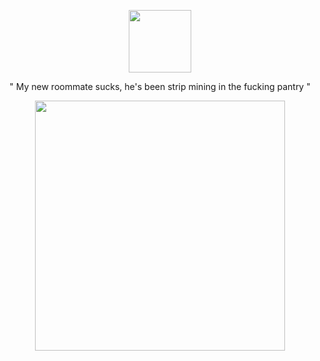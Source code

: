 <p align="center">
      <img height=100 src="https://github.com/user-attachments/assets/5ce2b122-6a38-49fe-8198-5ec01a907ed2">
    </p>
    
<p align="center">
   " My new roommate sucks, he's been strip mining in the fucking pantry "
  

<p align="center">
      <img height=400 src="https://github.com/user-attachments/assets/37827a16-759f-4c9c-b968-90eb0d02d0bf">
    </p>


